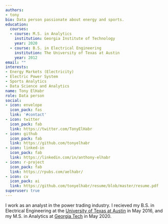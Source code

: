```yaml
---
authors:
- tony
bio: Data person passionate about energy and sports.
education:
  courses:
  - course: M.S. in Analytics
    institution: Georgia Institute of Technology
    year: 2020
  - course: B.S. in Electrical Engineering
    institution: The University of Texas at Austin
    year: 2012
email: ""
interests:
- Energy Markets (Electricity)
- Electric Power System
- Sports Analytics
- Data Science and Analytics
name: Tony ElHabr
role: Data person
social:
- icon: envelope
  icon_pack: fas
  link: '#contact'
- icon: twitter
  icon_pack: fab
  link: https://twitter.com/TonyElHabr
- icon: github
  icon_pack: fab
  link: https://github.com/tonyelhabr
- icon: linked-in
  icon_pack: fab
  link: https://linkedin.com/in/anthony-elhabr
- icon: r-project
  icon_pack: fab
  link: https://rpubs.com/aelhabr/
- icon: cv
  icon_pack: ai
  link: https://github.com/tonyelhabr/resume/blob/master/resume.pdf
superuser: true
---
```


I work as an analyst in the power trading industry. I recieved my B.S. in Electrical Engineering at the [University of Texas at Austin](http://www.ece.utexas.edu/) in May 2016, and my M.S. in Analytics at [Georgia Tech](https://www.analytics.gatech.edu/) in May 2020.
